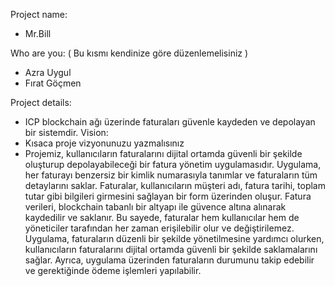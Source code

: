 Project name:
- Mr.Bill

Who are you: ( Bu kısmı kendinize göre düzenlemelisiniz )
- Azra Uygul
- Fırat Göçmen

Project details:
- ICP blockchain ağı üzerinde faturaları güvenle kaydeden ve depolayan bir sistemdir.
Vision:
- Kısaca proje vizyonunuzu yazmalısınız
- Projemiz, kullanıcıların faturalarını dijital ortamda güvenli bir şekilde oluşturup depolayabileceği bir fatura yönetim uygulamasıdır. Uygulama, her faturayı benzersiz bir kimlik numarasıyla tanımlar ve faturaların tüm detaylarını saklar. Faturalar, kullanıcıların müşteri adı, fatura tarihi, toplam tutar gibi bilgileri girmesini sağlayan bir form üzerinden oluşur. Fatura verileri, blockchain tabanlı bir altyapı ile güvence altına alınarak kaydedilir ve saklanır. Bu sayede, faturalar hem kullanıcılar hem de yöneticiler tarafından her zaman erişilebilir olur ve değiştirilemez. Uygulama, faturaların düzenli bir şekilde yönetilmesine yardımcı olurken, kullanıcıların faturalarını dijital ortamda güvenli bir şekilde saklamalarını sağlar. Ayrıca, uygulama üzerinden faturaların durumunu takip edebilir ve gerektiğinde ödeme işlemleri yapılabilir.

